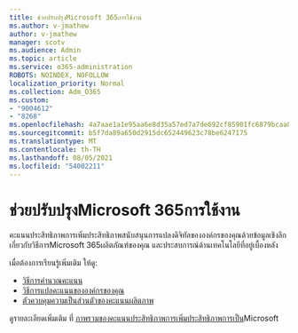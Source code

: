```yaml
---
title: ช่วยปรับปรุงMicrosoft 365การใช้งาน
ms.author: v-jmathew
author: v-jmathew
manager: scotv
ms.audience: Admin
ms.topic: article
ms.service: o365-administration
ROBOTS: NOINDEX, NOFOLLOW
localization_priority: Normal
ms.collection: Adm_O365
ms.custom:
- "9004612"
- "8268"
ms.openlocfilehash: 4a7aae1a1e95aa6e8d35a57ed7a7de692cf85901fc6879bcaa8dade37456eba3
ms.sourcegitcommit: b5f7da89a650d2915dc652449623c78be6247175
ms.translationtype: MT
ms.contentlocale: th-TH
ms.lasthandoff: 08/05/2021
ms.locfileid: "54002211"
---
```

# <a name="help-improve-microsoft-365-productivity"></a>ช่วยปรับปรุงMicrosoft 365การใช้งาน

คะแนนประสิทธิภาพการเพิ่มประสิทธิภาพสนับสนุนการแปลงดิจิทัลขององค์กรของคุณด้วยข้อมูลเชิงลึกเกี่ยวกับวิธีการMicrosoft 365ผลิตภัณฑ์ของคุณ และประสบการณ์ด้านเทคโนโลยีที่อยู่เบื้องหลัง

เมื่อต้องการเรียนรู้เพิ่มเติม ให้ดู:

- [วิธีการคํานวณคะแนน](https://docs.microsoft.com/microsoft-365/admin/productivity/productivity-score)
- [วิธีการแปลคะแนนขององค์กรของคุณ](https://docs.microsoft.com/microsoft-365/admin/productivity/productivity-score)
- [ตัวควบคุมความเป็นส่วนตัวของคะแนนผลิตภาพ](https://docs.microsoft.com/microsoft-365/admin/productivity/privacy)

ดูรายละเอียดเพิ่มเติม ที่ [ภาพรวมของคะแนนประสิทธิภาพการเพิ่มประสิทธิภาพการเป็น](https://docs.microsoft.com/microsoft-365/admin/productivity/productivity-score)Microsoft
